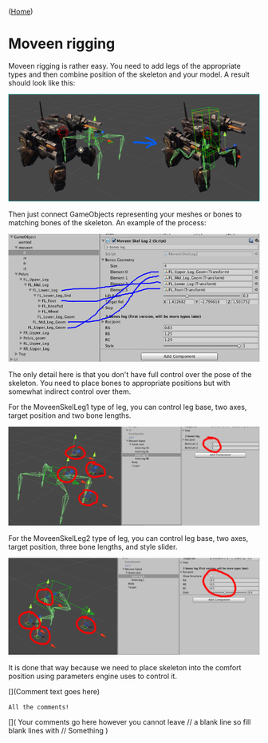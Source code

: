 ([Home](index))
# Moveen rigging

Moveen rigging is rather easy. You need to add legs of the appropriate types and then combine position of the skeleton and your model. A result should look like this: 

![Goal](/images/rigging1b.png)

Then just connect GameObjects representing your meshes or bones to matching bones of the skeleton. An example of the process:  

![Tutorial 1](/images/tutorial01.png)

The only detail here is that you don't have full control over the pose of the skeleton.
You need to place bones to appropriate positions but with somewhat indirect control over them.

For the MoveenSkelLeg1 type of leg, you can control leg base, two axes, target position and two bone lengths.

![Rigging SkelLeg1](/images/rigging.leg1.png)

For the MoveenSkelLeg2 type of leg, you can control leg base, two axes, target position, three bone lengths, and style slider.

![Rigging SkelLeg2](/images/rigging.leg2.png)

It is done that way because we need to place skeleton into the comfort position using parameters engine uses to control it.








[//]: # (This may be the most platform independent comment, EMPTY LINE is important)

<!---
your comment goes here
and here
-->

[](Comment text goes here)

```{r echo=FALSE, eval=FALSE}
All the comments!
```

[^Comment]:  Text that will not appear in html source

[](
Your comments go here however you cannot leave
// a blank line so fill blank lines with
//
Something
)



